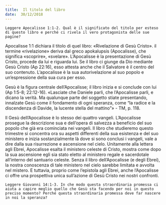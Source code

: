 ```yaml
---
title:  Il titolo del libro
date:  30/12/2018
---
```


`Leggere Apocalisse 1:1-2. Qual è il significato del titolo per esteso di questo libro e perché ci rivela il vero protagonista delle sue pagine?`

Apocalisse 1:1 dichiara il titolo di quel libro: «Rivelazione di Gesù Cristo». il termine «rivelazione» deriva dal greco apokalupsis (Apocalisse), che significa «scoprire», «svelare». L’Apocalisse è la presentazione di Gesù Cristo, procede da lui e riguarda lui. Se il libro ci giunge da Dio mediante Gesù Cristo (Ap 22:16), esso attesta anche che il Salvatore è il centro del suo contenuto. L’apocalisse è la sua autorivelazione al suo popolo e un’espressione della sua cura per esso.

Gesù è la figura centrale dell’Apocalisse; il libro inizia e si conclude con lui (Ap 1:5-8; 22:12-16). «Lasciate che Daniele parli, che l’Apocalisse parli, e dicano la verità. Ma qualunque parte del soggetto stiate presentando, innalzate Gesù come il fondamento di ogni speranza, come “la radice e la discendenza di Davide, la lucente stella del mattino”» - TM, p. 118.

Il Gesù dell’Apocalisse è lo stesso dei quattro vangeli. L’Apocalisse prosegue la descrizione sua e dell’opera di salvezza a beneficio del suo popolo che già era cominciata nei vangeli. Il libro che studieremo questo trimestre si concentra ora su aspetti differenti della sua esistenza e del suo ministero e inizia sostanzialmente là dove si sono conclusi i vangeli, vale a dire dalla sua risurrezione e ascensione nel cielo. Unitamente alla lettera agli Ebrei, Apocalisse esalta il ministero celeste di Cristo, mostra come dopo la sua ascensione egli sia stato eletto al ministero regale e sacerdotale all’interno del santuario celeste. Senza il libro dell’Apocalisse (e degli Ebrei), la nostra conoscenza di tale ministero nel cielo sarebbe limitata e avvolta nel mistero. E tuttavia, proprio come l’epistola agli Ebrei, anche l’Apocalisse ci offre una prospettiva unica sull’azione di Gesù Cristo nei nostri confronti.

`Leggere Giovanni 14:1-3. In che modo questa straordinaria promessa ci aiuta a capire meglio quello che Gesù sta facendo per noi in questo preciso momento? Perché questa straordinaria promessa deve far nascere in noi la speranza?`